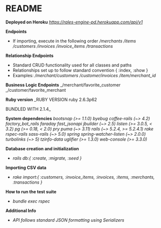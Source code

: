 # README

**Deployed on Heroku**
_https://rales-engine-pd.herokuapp.com/api/v1_

**Endpoints**
- If importing, execute in the following order
_/merchants_
_/items_
_/customers_
_/invoices_
_/invoice_items_
_/transactions_

**Relationship Endpoints**
- Standard CRUD functionality used for all classes and paths
- Relationships set up to follow standard convention { :index, :show }
- Examples:
_/merchant/customers_
_/customer/invoices_
_/item/merchant_id_

**Business Logic Endpoints**
_/merchant/favorite_customer
_/customer/favorite_merchant

**Ruby version**
 _RUBY VERSION
    ruby 2.6.3p62

 BUNDLED WITH
    2.1.4_

**System dependencies**
 _bootsnap (>= 1.1.0)
 byebug
 coffee-rails (~> 4.2)
 factory_bot_rails
 faraday
 fast_jsonapi
 jbuilder (~> 2.5)
 listen (>= 3.0.5, < 3.2)
 pg (>= 0.18, < 2.0)
 pry
 puma (~> 3.11)
 rails (~> 5.2.4, >= 5.2.4.1)
 rake
 rspec-rails
 sass-rails (~> 5.0)
 spring
 spring-watcher-listen (~> 2.0.0)
 turbolinks (~> 5)
 tzinfo-data
 uglifier (>= 1.3.0)
 web-console (>= 3.3.0)_

**Database creation and initialization**
 - _rails db:{ :create, :migrate, :seed }_

**Importing CSV data**
 - _rake import:{ :customers, :invoice_items, :invoices, :items, :merchants, :transactions }_

**How to run the test suite**
 - _bundle exec rspec_

**Additional Info**
 - _API follows standard JSON formatting using Serializers_
